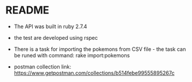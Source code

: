 # README

* The API was built in ruby 2.7.4

* the test are developed using rspec 

* There is a task for importing the pokemons from CSV file - the task can be runed with command: rake import:pokemons

* postman collection link: https://www.getpostman.com/collections/b514febe99555895267c
